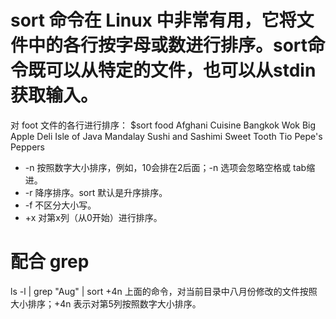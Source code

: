 # sort 命令在 Linux 中非常有用，它将文件中的各行按字母或数进行排序。sort命令既可以从特定的文件，也可以从stdin获取输入。

对 foot 文件的各行进行排序：
        $sort food
          Afghani Cuisine
          Bangkok Wok
          Big Apple Deli
          Isle of Java
          Mandalay
          Sushi and Sashimi
          Sweet Tooth
          Tio Pepe's Peppers

- -n	按照数字大小排序，例如，10会排在2后面；-n 选项会忽略空格或 tab缩进。
- -r	降序排序。sort 默认是升序排序。
- -f	不区分大小写。
- +x	对第x列（从0开始）进行排序。

# 配合 grep
ls -l | grep "Aug" | sort +4n
上面的命令，对当前目录中八月份修改的文件按照大小排序；+4n 表示对第5列按照数字大小排序。
